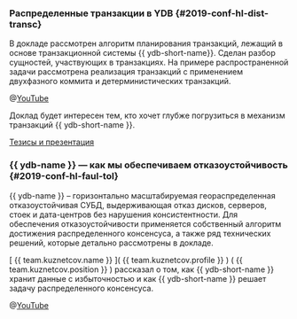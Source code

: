 ### Распределенные транзакции в YDB {#2019-conf-hl-dist-transc}
В докладе рассмотрен алгоритм планирования транзакций, лежащий в основе транзакционной системы {{ ydb-short-name}}. Сделан разбор сущностей, участвующих в транзакциях. На примере распространенной задачи рассмотрена реализация транзакций с применением двухфазного коммита и детерминистических транзакций.

@[YouTube](https://youtu.be/8AR1u5OZIm8)

Доклад будет интересен тем, кто хочет глубже погрузиться в механизм транзакций {{ ydb-short-name }}.

[Тезисы и презентация](https://www.highload.ru/moscow/2019/abstracts/5324)

### {{ ydb-name }} — как мы обеспечиваем отказоустойчивость {#2019-conf-hl-faul-tol}
{{ ydb-name }} – горизонтально масштабируемая геораспределенная отказоустойчивая СУБД, выдерживающая отказ дисков, серверов, стоек и дата-центров без нарушения консистентности. Для обеспечения отказоустойчивости применяется собственный алгоритм достижения распределенного консенсуса, а также ряд технических решений, которые детально рассмотрены в докладе.

[ {{ team.kuznetcov.name }} ]( {{ team.kuznetcov.profile }} ) ( {{ team.kuznetcov.position }} ) рассказал о том, как {{ ydb-short-name }} хранит данные с избыточностью и как {{ ydb-short-name }} решает задачу распределенного консенсуса.  

@[YouTube](https://youtu.be/-GlRSxG4JQU?t=10779)